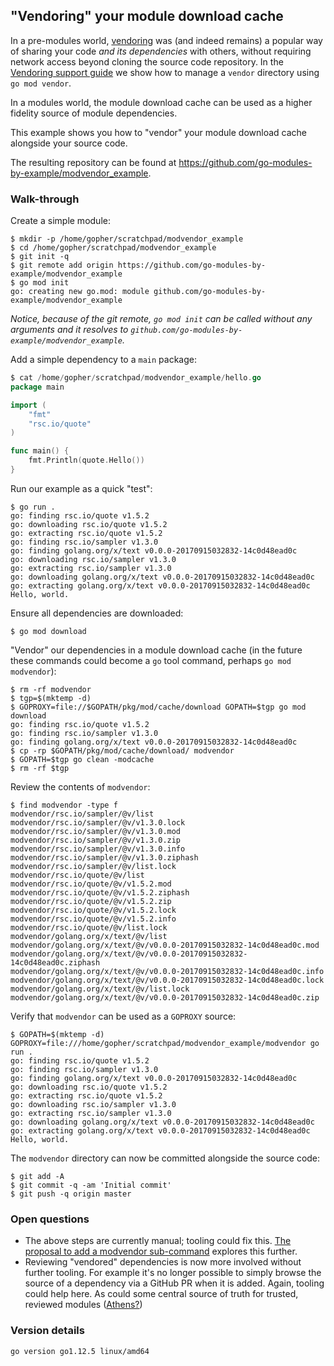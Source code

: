 <!-- __JSON: gobin -m -run myitcv.io/cmd/egrunner script.sh # LONG ONLINE

## "Vendoring" your module download cache

In a pre-modules world, [vendoring](https://github.com/golang/proposal/blob/master/design/25719-go15vendor.md) was (and
indeed remains) a popular way of sharing your code _and its dependencies_ with others, without requiring network access
beyond cloning the source code repository. In the [Vendoring support
guide](../008_vendor_example/README.md) we show how to manage a
`vendor` directory using `go mod vendor`.

In a modules world, the module download cache can be used as a higher fidelity source of module dependencies.

This example shows you how to "vendor" your module download cache alongside your source code.

The resulting repository can be found at {{PrintOut "repo"}}.

### Walk-through

Create a simple module:


```
{{PrintBlock "setup" -}}
```

_Notice, because of the git remote, `go mod init` can be called without any arguments and it resolves to
`{{PrintOut "module"}}`._

Add a simple dependency to a `main` package:


```go
{{PrintBlockOut "example" -}}
```

Run our example as a quick "test":


```
{{PrintBlock "run" -}}
```

Ensure all dependencies are downloaded:

```
{{PrintBlock "go mod download" -}}
```

"Vendor" our dependencies in a module download cache (in the future these commands could become a `go` tool command,
perhaps `go mod modvendor`):

```
{{PrintBlock "fake vendor" -}}
```

Review the contents of `modvendor`:

```
{{PrintBlock "review modvendor" -}}
```

Verify that `modvendor` can be used as a `GOPROXY` source:


```
{{PrintBlock "check modvendor" -}}
```

The `modvendor` directory can now be committed alongside the source code:

```
{{PrintBlock "commit and push" -}}
```

### Open questions

* The above steps are currently manual; tooling could fix this.
  [The proposal to add a modvendor sub-command](https://github.com/golang/go/issues/27618) explores this further.
* Reviewing "vendored" dependencies is now more involved without further tooling. For example it's no longer possible to
  simply browse the source of a dependency via a GitHub PR when it is added. Again, tooling could help here. As could
some central source of truth for trusted, reviewed modules ([Athens?](https://github.com/gomods/athens))

### Version details

```
{{PrintBlockOut "version details" -}}
```

-->

## "Vendoring" your module download cache

In a pre-modules world, [vendoring](https://github.com/golang/proposal/blob/master/design/25719-go15vendor.md) was (and
indeed remains) a popular way of sharing your code _and its dependencies_ with others, without requiring network access
beyond cloning the source code repository. In the [Vendoring support
guide](../008_vendor_example/README.md) we show how to manage a
`vendor` directory using `go mod vendor`.

In a modules world, the module download cache can be used as a higher fidelity source of module dependencies.

This example shows you how to "vendor" your module download cache alongside your source code.

The resulting repository can be found at https://github.com/go-modules-by-example/modvendor_example.

### Walk-through

Create a simple module:


```
$ mkdir -p /home/gopher/scratchpad/modvendor_example
$ cd /home/gopher/scratchpad/modvendor_example
$ git init -q
$ git remote add origin https://github.com/go-modules-by-example/modvendor_example
$ go mod init
go: creating new go.mod: module github.com/go-modules-by-example/modvendor_example
```

_Notice, because of the git remote, `go mod init` can be called without any arguments and it resolves to
`github.com/go-modules-by-example/modvendor_example`._

Add a simple dependency to a `main` package:


```go
$ cat /home/gopher/scratchpad/modvendor_example/hello.go
package main

import (
	"fmt"
	"rsc.io/quote"
)

func main() {
	fmt.Println(quote.Hello())
}
```

Run our example as a quick "test":


```
$ go run .
go: finding rsc.io/quote v1.5.2
go: downloading rsc.io/quote v1.5.2
go: extracting rsc.io/quote v1.5.2
go: finding rsc.io/sampler v1.3.0
go: finding golang.org/x/text v0.0.0-20170915032832-14c0d48ead0c
go: downloading rsc.io/sampler v1.3.0
go: extracting rsc.io/sampler v1.3.0
go: downloading golang.org/x/text v0.0.0-20170915032832-14c0d48ead0c
go: extracting golang.org/x/text v0.0.0-20170915032832-14c0d48ead0c
Hello, world.
```

Ensure all dependencies are downloaded:

```
$ go mod download
```

"Vendor" our dependencies in a module download cache (in the future these commands could become a `go` tool command,
perhaps `go mod modvendor`):

```
$ rm -rf modvendor
$ tgp=$(mktemp -d)
$ GOPROXY=file://$GOPATH/pkg/mod/cache/download GOPATH=$tgp go mod download
go: finding rsc.io/quote v1.5.2
go: finding rsc.io/sampler v1.3.0
go: finding golang.org/x/text v0.0.0-20170915032832-14c0d48ead0c
$ cp -rp $GOPATH/pkg/mod/cache/download/ modvendor
$ GOPATH=$tgp go clean -modcache
$ rm -rf $tgp
```

Review the contents of `modvendor`:

```
$ find modvendor -type f
modvendor/rsc.io/sampler/@v/list
modvendor/rsc.io/sampler/@v/v1.3.0.lock
modvendor/rsc.io/sampler/@v/v1.3.0.mod
modvendor/rsc.io/sampler/@v/v1.3.0.zip
modvendor/rsc.io/sampler/@v/v1.3.0.info
modvendor/rsc.io/sampler/@v/v1.3.0.ziphash
modvendor/rsc.io/sampler/@v/list.lock
modvendor/rsc.io/quote/@v/list
modvendor/rsc.io/quote/@v/v1.5.2.mod
modvendor/rsc.io/quote/@v/v1.5.2.ziphash
modvendor/rsc.io/quote/@v/v1.5.2.zip
modvendor/rsc.io/quote/@v/v1.5.2.lock
modvendor/rsc.io/quote/@v/v1.5.2.info
modvendor/rsc.io/quote/@v/list.lock
modvendor/golang.org/x/text/@v/list
modvendor/golang.org/x/text/@v/v0.0.0-20170915032832-14c0d48ead0c.mod
modvendor/golang.org/x/text/@v/v0.0.0-20170915032832-14c0d48ead0c.ziphash
modvendor/golang.org/x/text/@v/v0.0.0-20170915032832-14c0d48ead0c.info
modvendor/golang.org/x/text/@v/v0.0.0-20170915032832-14c0d48ead0c.lock
modvendor/golang.org/x/text/@v/list.lock
modvendor/golang.org/x/text/@v/v0.0.0-20170915032832-14c0d48ead0c.zip
```

Verify that `modvendor` can be used as a `GOPROXY` source:


```
$ GOPATH=$(mktemp -d) GOPROXY=file:///home/gopher/scratchpad/modvendor_example/modvendor go run .
go: finding rsc.io/quote v1.5.2
go: finding rsc.io/sampler v1.3.0
go: finding golang.org/x/text v0.0.0-20170915032832-14c0d48ead0c
go: downloading rsc.io/quote v1.5.2
go: extracting rsc.io/quote v1.5.2
go: downloading rsc.io/sampler v1.3.0
go: extracting rsc.io/sampler v1.3.0
go: downloading golang.org/x/text v0.0.0-20170915032832-14c0d48ead0c
go: extracting golang.org/x/text v0.0.0-20170915032832-14c0d48ead0c
Hello, world.
```

The `modvendor` directory can now be committed alongside the source code:

```
$ git add -A
$ git commit -q -am 'Initial commit'
$ git push -q origin master
```

### Open questions

* The above steps are currently manual; tooling could fix this.
  [The proposal to add a modvendor sub-command](https://github.com/golang/go/issues/27618) explores this further.
* Reviewing "vendored" dependencies is now more involved without further tooling. For example it's no longer possible to
  simply browse the source of a dependency via a GitHub PR when it is added. Again, tooling could help here. As could
some central source of truth for trusted, reviewed modules ([Athens?](https://github.com/gomods/athens))

### Version details

```
go version go1.12.5 linux/amd64
```

<!-- END -->
